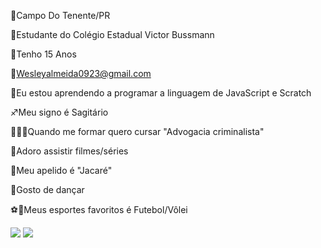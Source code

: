 📍Campo Do Tenente/PR

🎒Estudante do Colégio Estadual Victor Bussmann

🎈Tenho 15 Anos 

📧Wesleyalmeida0923@gmail.com

🌱Eu estou aprendendo a programar a linguagem de JavaScript e Scratch

♐Meu signo é Sagitário

🧑🏻‍🎓Quando me formar quero cursar "Advogacia criminalista"

🎥Adoro assistir filmes/séries

🐊Meu apelido é "Jacaré"

🤪Gosto de dançar

⚽🏐Meus esportes favoritos é Futebol/Vôlei


<img src="https://img.shields.io/badge/GitHub-100000?style=for-the-badge&logo=github&logoColor=white" />
<img src="https://img.shields.io/badge/JavaScript-F7DF1E?style=for-the-badge&logo=javascript&logoColor=black" />

